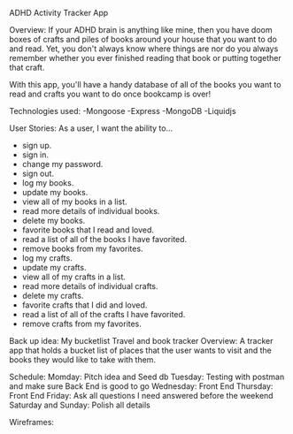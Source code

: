 ADHD Activity Tracker App

Overview:
If your ADHD brain is anything like mine, then you have doom boxes of crafts and piles of books around your house that you want to do and read. Yet, you don't always know where things are nor do you always remember whether you ever finished reading that book or putting together that craft. 

With this app, you'll have a handy database of all of the books you want to read and crafts you want to do once bookcamp is over! 


Technologies used:
-Mongoose
-Express
-MongoDB
-Liquidjs


User Stories:
As a user, I want the ability to... 
  - sign up.
  - sign in. 
  - change my password. 
  - sign out. 
  - log my books. 
  - update my books. 
  - view all of my books in a list. 
  - read more details of individual books. 
  - delete my books. 
  - favorite books that I read and loved. 
  - read a list of all of the books I have favorited. 
  - remove books from my favorites. 
  - log my crafts. 
  - update my crafts. 
  - view all of my crafts in a list. 
  - read more details of individual crafts. 
  - delete my crafts. 
  - favorite crafts that I did and loved. 
  - read a list of all of the crafts I have favorited. 
  - remove crafts from my favorites. 

Back up idea:
My bucketlist Travel and book tracker
Overview:
A tracker app that holds a bucket list of places that the user wants to visit and the books they would like to take with them. 


Schedule:
Momday: Pitch idea and Seed db
Tuesday: Testing with postman and make sure Back End is good to go
Wednesday: Front End
Thursday: Front End
Friday: Ask all questions I need answered before the weekend
Saturday and Sunday: Polish all details

Wireframes:


